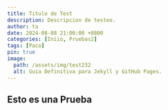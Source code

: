 ```yaml
---
title: Titulo de Test
description: Descripcion de testeo.
author: ta
date: 2024-08-08 21:00:00 +0800
categories: [Iniio, Pruebas2]
tags: [Paco]
pin: true
image:
  path: /assets/img/test232
  alt: Guia Definitiva para Jekyll y GitHub Pages.
---
```


## Esto es una Prueba

